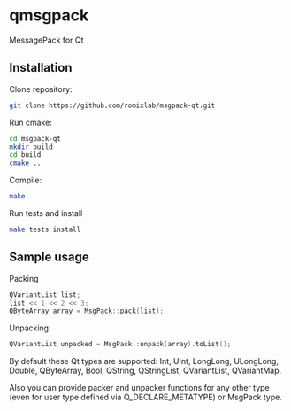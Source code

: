 qmsgpack
========

MessagePack for Qt

Installation
------------
Clone repository:
~~~bash
git clone https://github.com/romixlab/msgpack-qt.git
~~~

Run cmake:
~~~bash
cd msgpack-qt
mkdir build
cd build
cmake ..
~~~

Compile:
~~~bash
make
~~~

Run tests and install
~~~bash
make tests install
~~~

Sample usage
------------
Packing
~~~cpp
QVariantList list;
list << 1 << 2 << 3;
QByteArray array = MsgPack::pack(list);
~~~

Unpacking:
~~~cpp
QVariantList unpacked = MsgPack::unpack(array).toList();
~~~

By default these Qt types are supported: Int, UInt, LongLong, ULongLong, Double, QByteArray, Bool, QString, QStringList, QVariantList, QVariantMap.

Also you can provide packer and unpacker functions for any other type (even for user type defined via  Q_DECLARE_METATYPE) or MsgPack type.
